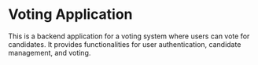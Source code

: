# Voting Application

This is a backend application for a voting system where users can vote for candidates. It provides functionalities for user authentication, candidate management, and voting.
